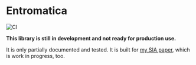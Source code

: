# Entromatica

![CI](https://github.com/github/DanielMeiborg/entromatica/workflows/ci.yml/badge.svg)

**This library is still in development and not ready for production use.**

It is only partially documented and tested. It is built for [my SIA
paper](https://github.com/DanielMeiborg/sia), which is work in progress, too.
